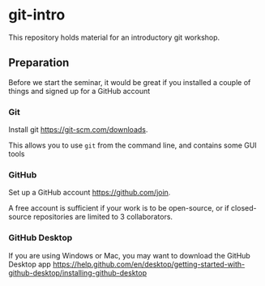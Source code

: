 # git-intro

This repository holds material for an introductory git workshop.

## Preparation

Before we start the seminar, it would be great if you installed a couple of
things and signed up for a GitHub account

### Git

Install git https://git-scm.com/downloads.

This allows you to use ```git``` from the command line, and contains some
GUI tools

### GitHub

Set up a GitHub account https://github.com/join.

A free account is sufficient if your
work is to be open-source, or if closed-source repositories are limited to 3 collaborators.

### GitHub Desktop

If you are using Windows or Mac, you may want to download the GitHub Desktop app https://help.github.com/en/desktop/getting-started-with-github-desktop/installing-github-desktop
